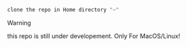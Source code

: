 ```bash 
clone the repo in Home directory "~"
```

> [!WARNING]
> this repo is still under developement. Only For MacOS/Linux!

